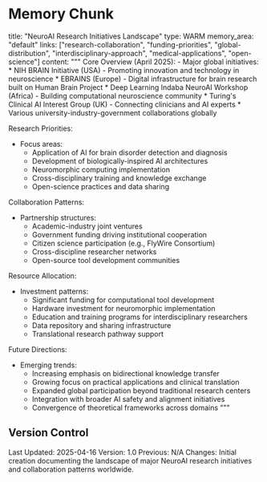 # Memory Chunk

<chunk>
title: "NeuroAI Research Initiatives Landscape"
type: WARM
memory_area: "default"
links: ["research-collaboration", "funding-priorities", "global-distribution", "interdisciplinary-approach", "medical-applications", "open-science"]
content: """
Core Overview (April 2025):
- Major global initiatives:
  * NIH BRAIN Initiative (USA) - Promoting innovation and technology in neuroscience
  * EBRAINS (Europe) - Digital infrastructure for brain research built on Human Brain Project
  * Deep Learning Indaba NeuroAI Workshop (Africa) - Building computational neuroscience community
  * Turing's Clinical AI Interest Group (UK) - Connecting clinicians and AI experts
  * Various university-industry-government collaborations globally

Research Priorities:
- Focus areas:
  * Application of AI for brain disorder detection and diagnosis
  * Development of biologically-inspired AI architectures
  * Neuromorphic computing implementation
  * Cross-disciplinary training and knowledge exchange
  * Open-science practices and data sharing

Collaboration Patterns:
- Partnership structures:
  * Academic-industry joint ventures
  * Government funding driving institutional cooperation
  * Citizen science participation (e.g., FlyWire Consortium)
  * Cross-discipline researcher networks
  * Open-source tool development communities

Resource Allocation:
- Investment patterns:
  * Significant funding for computational tool development
  * Hardware investment for neuromorphic implementation
  * Education and training programs for interdisciplinary researchers
  * Data repository and sharing infrastructure
  * Translational research pathway support

Future Directions:
- Emerging trends:
  * Increasing emphasis on bidirectional knowledge transfer
  * Growing focus on practical applications and clinical translation
  * Expanded global participation beyond traditional research centers
  * Integration with broader AI safety and alignment initiatives
  * Convergence of theoretical frameworks across domains
"""
</chunk>

## Version Control
Last Updated: 2025-04-16
Version: 1.0
Previous: N/A
Changes: Initial creation documenting the landscape of major NeuroAI research initiatives and collaboration patterns worldwide.